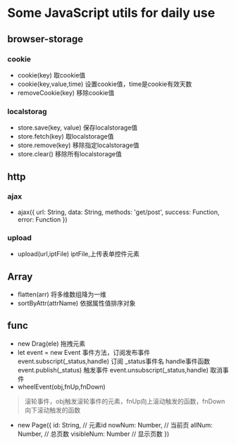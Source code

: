 # Some JavaScript utils for daily use

## browser-storage
### cookie
- cookie(key) 取cookie值
- cookie(key,value,time) 设置cookie值，time是cookie有效天数
- removeCookie(key) 移除cookie值

### localstorag
- store.save(key, value) 保存localstorage值
- store.fetch(key) 取localstorage值
- store.remove(key) 移除指定localstorage值
- store.clear() 移除所有localstorage值

## http
### ajax
- ajax({
        url: String,
        data: String,
        methods: 'get/post',
        success: Function,
        error: Function
    })

### upload
- upload(url,iptFile) iptFile,上传表单控件元素

## Array
- flatten(arr) 将多维数组降为一维
- sortByAttr(attrName) 依据属性值排序对象

## func
- new Drag(ele) 拖拽元素
- let event =  new Event 事件方法，订阅发布事件
    event.subscript(_status,handle) 订阅 _status事件名 handle事件函数
    event.publish(_status) 触发事件
    event.unsubscript(_status,handle) 取消事件
- wheelEvent(obj,fnUp,fnDown) 
>滚轮事件，obj触发滚轮事件的元素，fnUp向上滚动触发的函数，fnDown向下滚动触发的函数

- new Page({
	id: String,			// 元素id
	nowNum: Number,		// 当前页
	allNum: Number,		// 总页数
	visibleNum: Number	// 显示页数
})